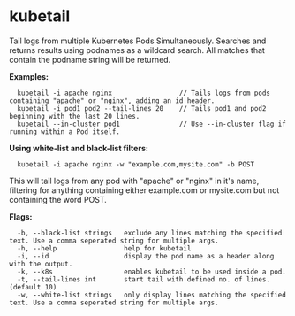 # kubetail

Tail logs from multiple Kubernetes Pods Simultaneously. Searches and returns results using podnames as a wildcard search.
All matches that contain the podname string will be returned.

**Examples:**
```
  kubetail -i apache nginx                 // Tails logs from pods containing "apache" or "nginx", adding an id header.
  kubetail -i pod1 pod2 --tail-lines 20    // Tails pod1 and pod2 beginning with the last 20 lines.
  kubetail --in-cluster pod1               // Use --in-cluster flag if running within a Pod itself.
```

**Using white-list and black-list filters:**
```
  kubetail -i apache nginx -w "example.com,mysite.com" -b POST
```
  This will tail logs from any pod with "apache" or "nginx" in it's name, filtering for anything containing
  either example.com or mysite.com but not containing the word POST.

**Flags:**
```
  -b, --black-list strings   exclude any lines matching the specified text. Use a comma seperated string for multiple args.
  -h, --help                 help for kubetail
  -i, --id                   display the pod name as a header along with the output.
  -k, --k8s                  enables kubetail to be used inside a pod.
  -t, --tail-lines int       start tail with defined no. of lines. (default 10)
  -w, --white-list strings   only display lines matching the specified text. Use a comma seperated string for multiple args.
```
